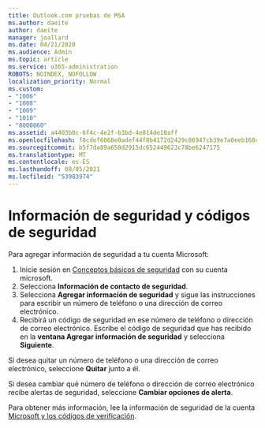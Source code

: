 ```yaml
---
title: Outlook.com pruebas de MSA
ms.author: daeite
author: daeite
manager: joallard
ms.date: 04/21/2020
ms.audience: Admin
ms.topic: article
ms.service: o365-administration
ROBOTS: NOINDEX, NOFOLLOW
localization_priority: Normal
ms.custom:
- "1006"
- "1008"
- "1009"
- "1010"
- "8000060"
ms.assetid: a4403b0c-6f4c-4e2f-b3bd-4e814de10aff
ms.openlocfilehash: f8cdef6068e0adef44f8b4172d2429c86947cb39e7a0eeb168ca6b4400e8b585
ms.sourcegitcommit: b5f7da89a650d2915dc652449623c78be6247175
ms.translationtype: MT
ms.contentlocale: es-ES
ms.lasthandoff: 08/05/2021
ms.locfileid: "53983974"
---
```

# <a name="security-info-and-security-codes"></a>Información de seguridad y códigos de seguridad

Para agregar información de seguridad a tu cuenta Microsoft:

1. Inicie sesión en [Conceptos básicos de seguridad](https://account.microsoft.com/security) con su cuenta microsoft.
1. Selecciona **Información de contacto de seguridad**.
1. Selecciona **Agregar información de seguridad** y sigue las instrucciones para escribir un número de teléfono o una dirección de correo electrónico.
1. Recibirá un código de seguridad en ese número de teléfono o dirección de correo electrónico. Escribe el código de seguridad que has recibido en la **ventana Agregar información de seguridad** y selecciona **Siguiente**.

Si desea quitar un número de teléfono o una dirección de correo electrónico, seleccione **Quitar** junto a él.

Si desea cambiar qué número de teléfono o dirección de correo electrónico recibe alertas de seguridad, seleccione **Cambiar opciones de alerta**.

Para obtener más información, lee la información de seguridad de la cuenta [Microsoft y los códigos de verificación](https://support.microsoft.com/help/12428/).